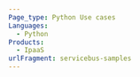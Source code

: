 ```yaml
---
Page_type: Python Use cases
Languages:
  - Python
Products:
  - IpaaS 
urlFragment: servicebus-samples
---
```

